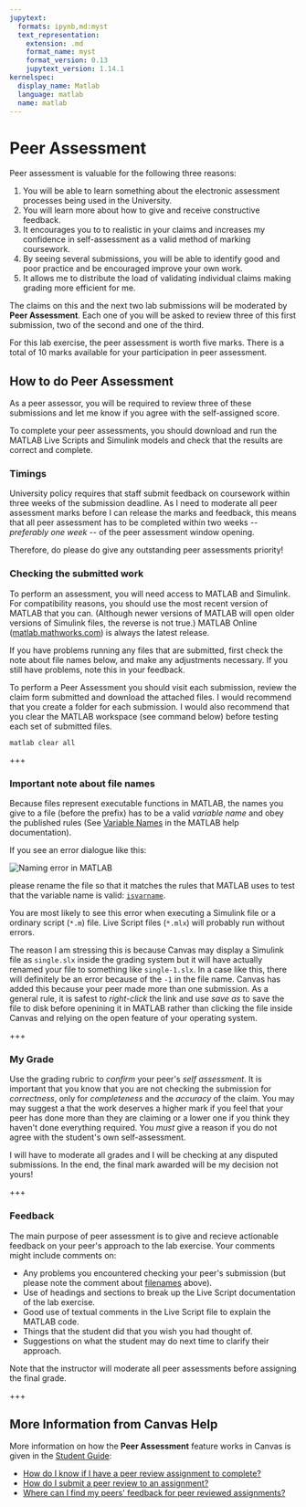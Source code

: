 ```yaml
---
jupytext:
  formats: ipynb,md:myst
  text_representation:
    extension: .md
    format_name: myst
    format_version: 0.13
    jupytext_version: 1.14.1
kernelspec:
  display_name: Matlab
  language: matlab
  name: matlab
---
```


# Peer Assessment

Peer assessment is valuable for the following three reasons:

1. You will be able to learn something about the electronic assessment processes being used in the University.
2. You will learn more about how to give and receive constructive feedback.
3. It encourages you to to realistic in your claims and increases my confidence in self-assessment as a valid method of marking coursework.
4. By seeing several submissions, you will be able to identify good and poor practice and be encouraged improve your own work.
5. It allows me to distribute the load of validating individual claims making grading more efficient for me.

The claims on this and the next two lab submissions will be moderated by **Peer Assessment**. Each one of you will be asked to review three of this first submission, two of the second and one of the third. 

For this lab exercise, the peer assessment is worth five marks. There is a total of 10 marks available for your participation in peer assessment. 

## How to do Peer Assessment

As a peer assessor, you will be required to review three of these submissions and let me know if you agree with the self-assigned score. 

To complete your peer assessments, you should download and run the MATLAB Live Scripts and Simulink models and check that the results are correct and complete.

### Timings

University policy requires that staff submit feedback on coursework within three weeks of the submission deadline. As I need to moderate all peer assessment marks before I can release the marks and feedback, this means that all peer assessment has to be completed within two weeks -- *preferably one week* -- of the peer assessment window opening. 

Therefore, do please do give any outstanding peer assessments priority!


### Checking the submitted work

To perform an assessment, you will need access to MATLAB and Simulink. For compatibility reasons, you should use the most recent version of MATLAB that you can. (Although newer versions of MATLAB will open older versions of Simulink files, the reverse is not true.) MATLAB Online ([matlab.mathworks.com](https://matlab.mathworks.com)) is always the latest release. 

If you have problems running any files that are submitted, first check the note about file names below, and make any adjustments necessary. If you still have problems, note this in your feedback.

To perform a Peer Assessment you should visit each submission, review the claim form submitted and download the attached files. I would recommend that you create a folder for each submission. I would also recommend that you clear the MATLAB workspace (see command below) before testing each set of submitted files.

``matlab
clear all
``

+++

### Important note about file names

Because files represent executable functions in MATLAB, the names you give to a file (before the prefix) has to be a valid *variable name* and obey the published rules (See [Variable Names](https://uk.mathworks.com/help/matlab/matlab_prog/variable-names.html) in the MATLAB help documentation). 

If you see an error dialogue like this: 

![Naming error in MATLAB](lab01/naming-error.png)

please rename the file so that it matches the rules that MATLAB uses to test that the variable name is valid:
[`isvarname`](https://uk.mathworks.com/help/matlab/ref/isvarname.html).

You are most likely to see this error when executing a Simulink file or a ordinary script (`*.m`) file. Live Script files (`*.mlx`) will probably run without errors.

The reason I am stressing this is because Canvas may display a Simulink file as `single.slx` inside the grading system but it will have actually renamed your file to something like `single-1.slx`. In a case like this, there will definitely be an error because of the `-1` in the file name. Canvas has added this because your peer made more than one submission. As a general rule, it is safest to *right-click* the link and use *save as* to save the file to disk before openining it in MATLAB rather than clicking the file inside Canvas and relying on the open feature of your operating system.

+++

### My Grade

Use the grading rubric to *confirm* your peer's *self assessment*. It is important that you know that you are not checking the submission for *correctness*, only for *completeness* and the *accuracy* of the claim. You may may suggest a that the work deserves a higher mark if you feel that your peer has done more than they are claiming or a lower one if you think they haven't done everything required. You *must* give a reason if you do not agree with the student's own self-assessment. 

I will have to moderate all grades and I will be checking at any disputed submissions. In the end, the final mark awarded will be my decision not yours!

+++

### Feedback

The main purpose of peer assessment is to give and recieve actionable feedback on your peer's approach to the lab exercise. Your comments might include comments on:

* Any problems you encountered checking your peer's submission (but please note the comment about [filenames](#important_note_about_filenames) above).
* Use of headings and sections to break up the Live Script documentation of the lab exercise.
* Good use of textual comments in the Live Script file to explain the MATLAB code.
* Things that the student did that you wish you had thought of.
* Suggestions on what the student may do next time to clarify their approach.

Note that the instructor will moderate all peer assessments before assigning the final grade.

+++

## More Information from Canvas Help

More information on how the **Peer Assessment** feature works in Canvas is given in the [Student Guide](https://community.canvaslms.com/docs/DOC-10701-canvas-student-guide-table-of-contents): 

* [How do I know if I have a peer review assignment to complete?](https://community.canvaslms.com/docs/DOC-10550-4212103951)
* [How do I submit a peer review to an assignment?](https://community.canvaslms.com/docs/DOC-10651-421254363)
* [Where can I find my peers' feedback for peer reviewed assignments?](https://community.canvaslms.com/docs/DOC-10552-4212103952)
